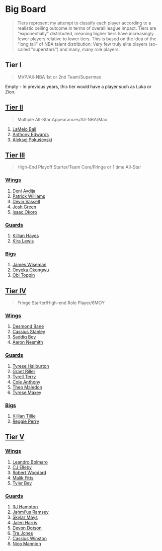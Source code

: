 Big Board
============================
> Tiers represent my attempt to classify each player according to a realistic ceiling outcome in terms of overall league impact. Tiers are "exponentially" distributed, meaning higher tiers have increasingly fewer players relative to lower tiers. This is based on the idea of the "long tail" of NBA talent distribution: Very few truly elite players (so-called "superstars") and many, many role players.

## Tier I
>MVP/All-NBA 1st or 2nd Team/Supermax

Empty - In previous years, this tier would have a player such as Luka or Zion.

## [Tier II](tier2)

>Multiple All-Star Appearances/All-NBA/Max

1. [LaMelo Ball](players/lamelo_ball.md)
1. [Anthony Edwards](players/anthony_edwards.md)
1. [Aleksej Pokuševski](players/aleksej_pokusevski.md)

## [Tier III](tier3)

>High-End Playoff Starter/Team Core/Fringe or 1 time All-Star

### [Wings](tier3_wings)
1. [Deni Avdija](players/deni_avdija.md)
1. [Patrick Williams](players/patrick_williams.md)
1. [Devin Vassell](players/devin_vassell.md)
1. [Josh Green](players/josh_green.md)
1. [Isaac Okoro](players/isaac_okoro.md)

### [Guards](tier3_guards)
1. [Killian Hayes](players/killian_hayes.md)
1. [Kira Lewis](players/kira_lewis.md)

### [Bigs](tier3_bigs)
1. [James Wiseman](players/james_wiseman.md)
1. [Onyeka Okongwu](players/onyeka_okongwu.md)
1. [Obi Toppin](players/obi_toppin.md)

## [Tier IV](tier4.md)
>Fringe Starter/High-end Role Player/6MOY

### [Wings](tier4_wings.md)
1. [Desmond Bane](players/desmond_bane.md)
1. [Cassius Stanley](players/cassius_stanley.md)
1. [Saddiq Bey](players/saddiq_bey.md)
1. [Aaron Nesmith](players/aaron_nesmith.md)

### [Guards](tier4_guards.md)
1. [Tyrese Haliburton](players/tyrese_haliburton.md)
1. [Grant Riller](players/grant_riller.md)
1. [Tyrell Terry](players/tyrell_terry.md)
1. [Cole Anthony](players/cole_anthony.md)
1. [Theo Maledon](players/theo_maledon.md)
1. [Tyrese Maxey](players/tyrese_maxey.md)

### [Bigs](tier4_bigs.md)
1. [Killian Tillie](players/killian_tillie.md)
1. [Reggie Perry](players/reggie_perry.md)

## [Tier V](tier5.md)

### [Wings](tier5_wings.md)
1. [Leandro Bolmaro](players/leandro_bolmaro.md)
1. [CJ Elleby](players/cj_elleby.md)
1. [Robert Woodard](players/robert_woodard.md)
1. [Malik Fitts](players/malik_fitts.md)
1. [Tyler Bey](players/tyler_bey.md)

### [Guards](tier5_guards.md)
1. [RJ Hampton](players/rj_hampton.md)
1. [Jahmi'us Ramsey](players/jahmius_ramsey.md)
1. [Skylar Mays](players/skylar_mays.md)
1. [Jalen Harris](players/jalen_harris.md)
1. [Devon Dotson](players/devon_dotson.md)
1. [Tre Jones](players/tre_jones.md)
1. [Cassius Winston](players/cassius_winston.md)
1. [Nico Mannion](players/nico_mannion.md)
